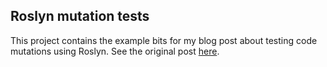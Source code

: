 ## Roslyn mutation tests ##

This project contains the example bits for my blog post about testing code mutations using Roslyn. See the original post [here].

[here]: http://benetkiewicz.github.io/blog/csharp/roslyn/2014/10/26/code-mutiations-with-roslyn.html
